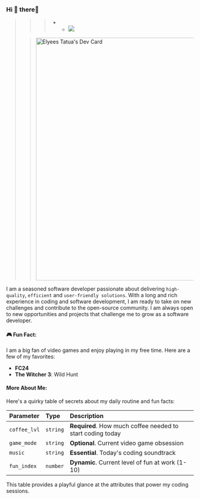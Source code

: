 
### Hi 🧸 there👋 
>>> * * ![](https://komarev.com/ghpvc/?username=kooya3&color=green&style=for-the-badge) 
> 
> > <a href="https://app.daily.dev/kooya3"><img src="https://api.daily.dev/devcards/v2/AUBFgdIMOLOVR9Ky47Tsw.png?type=wide&r=z4m" width="652" alt="Elyees Tatua's Dev Card"/></a>

I am a seasoned software developer passionate about delivering `high-quality`, `efficient` and `user-friendly solutions`. With a long and rich experience in coding and software development, I am ready to take on new challenges and contribute to the open-source community. I am always open to new opportunities and projects that challenge me to grow as a software developer.

#### 🎮 Fun Fact:
I am a big fan of video games and enjoy playing in my free time. Here are a few of my favorites:


- **FC24**
- **The Witcher 3**: Wild Hunt
  

#### More About Me:
Here's a quirky table of secrets about my daily routine and fun facts:


| Parameter    | Type     | Description                           |
| :----------- | :------- | :------------------------------------ |
| `coffee_lvl` | `string` | **Required**. How much coffee needed to start coding today |
| `game_mode`  | `string` | **Optional**. Current video game obsession |
| `music`      | `string` | **Essential**. Today's coding soundtrack |
| `fun_index`  | `number` | **Dynamic**. Current level of fun at work (1-10) |

This table provides a playful glance at  the attributes that power my coding sessions.
